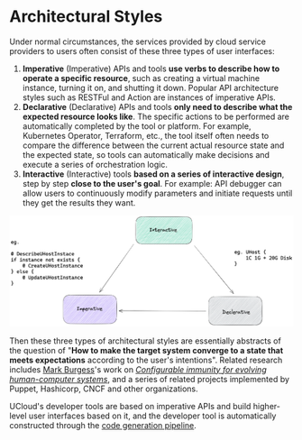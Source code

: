# Architectural Styles

Under normal circumstances, the services provided by cloud service providers to users often consist of these three types of user interfaces:

1. **Imperative** (Imperative) APIs and tools **use verbs to describe how to operate a specific resource**, such as creating a virtual machine instance, turning it on, and shutting it down. Popular API architecture styles such as RESTFul and Action are instances of imperative APIs.
2. **Declarative** (Declarative) APIs and tools **only need to describe what the expected resource looks like**. The specific actions to be performed are automatically completed by the tool or platform. For example, Kubernetes Operator, Terraform, etc., the tool itself often needs to compare the difference between the current actual resource state and the expected state, so tools can automatically make decisions and execute a series of orchestration logic.
3. **Interactive** (Interactive) tools **based on a series of interactive design**, step by step **close to the user's goal**. For example: API debugger can allow users to continuously modify parameters and initiate requests until they get the results they want.

![Architectural Styles](../images/architectural-styles.png)

Then these three types of architectural styles are essentially abstracts of the question of "**How ​​to make the target system converge to a state that meets expectations** according to the user's intentions". Related research includes [Mark Burgess](https://en.wikipedia.org/wiki/Mark_Burgess_(computer_scientist))'s work on *[Configurable immunity for evolving human-computer systems](https://www.sciencedirect.com/science/article/pii/S0167642303000479/pdf?md5=46dcfcb349f21d4d1ffb4525aac49f61&pid=1-s2.0-S0167642303000479-main.pdf)*, and a series of related projects implemented by Puppet, Hashicorp, CNCF and other organizations.

UCloud's developer tools are based on imperative APIs and build higher-level user interfaces based on it, and the developer tool is automatically constructed through the [code generation pipeline](./code-generation-pipeline.md).
